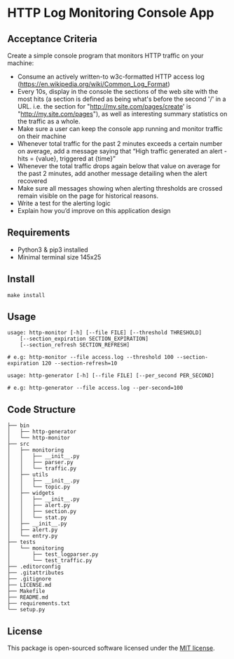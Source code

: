 # HTTP Log Monitoring Console App

## Acceptance Criteria

Create a simple console program that monitors HTTP traffic on your machine:

* Consume an actively written-to w3c-formatted HTTP access log (https://en.wikipedia.org/wiki/Common_Log_Format)
* Every 10s, display in the console the sections of the web site with the most hits (a section is defined as being what's before the second '/' in a URL. i.e. the section for "http://my.site.com/pages/create' is "http://my.site.com/pages"), as well as interesting summary statistics on the traffic as a whole.
* Make sure a user can keep the console app running and monitor traffic on their machine
* Whenever total traffic for the past 2 minutes exceeds a certain number on average, add a message saying that “High traffic generated an alert - hits = {value}, triggered at {time}”
* Whenever the total traffic drops again below that value on average for the past 2 minutes, add another message detailing when the alert recovered
* Make sure all messages showing when alerting thresholds are crossed remain visible on the page for historical reasons.
* Write a test for the alerting logic
* Explain how you’d improve on this application design

## Requirements

* Python3 & pip3 installed
* Minimal terminal size 145x25

## Install

```
make install
```

## Usage

```
usage: http-monitor [-h] [--file FILE] [--threshold THRESHOLD]
    [--section_expiration SECTION_EXPIRATION]
    [--section_refresh SECTION_REFRESH]

# e.g: http-monitor --file access.log --threshold 100 --section-expiration 120 --section-refresh=10
```

```
usage: http-generator [-h] [--file FILE] [--per_second PER_SECOND]

# e.g: http-generator --file access.log --per-second=100
```

## Code Structure

    ├── bin
    │   ├── http-generator
    │   └── http-monitor
    ├── src
    │   ├── monitoring
    │   │   ├── __init__.py
    │   │   ├── parser.py
    │   │   └── traffic.py
    │   ├── utils
    │   │   ├── __init__.py
    │   │   └── topic.py
    │   ├── widgets
    │   │   ├── __init__.py
    │   │   ├── alert.py
    │   │   ├── section.py
    │   │   └── stat.py
    │   ├── __init__.py
    │   ├── alert.py
    │   └── entry.py
    ├── tests
    │   └── monitoring
    │       ├── test_logparser.py
    │       └── test_traffic.py
    ├── .editorconfig
    ├── .gitattributes
    ├── .gitignore
    ├── LICENSE.md
    ├── Makefile
    ├── README.md
    ├── requirements.txt
    └── setup.py

## License

This package is open-sourced software licensed under the [MIT license](http://opensource.org/licenses/MIT).
